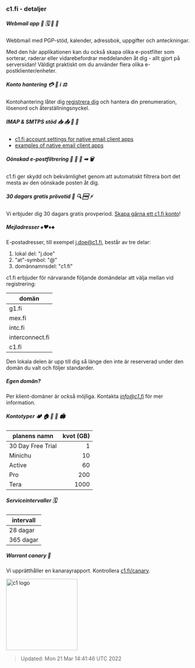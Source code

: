 ### c1.fi - detaljer
 
##### Webmail app  📧 🗓 📝 📇

Webbmail med PGP-stöd, kalender, adressbok, uppgifter och anteckningar.

Med den här applikationen kan du också skapa olika e-postfilter som sorterar, raderar eller vidarebefordrar meddelanden åt dig - allt gjort på serversidan! Väldigt praktiskt om du använder flera olika e-postklienter/enheter.

##### Konto hantering  💳 📒 ℹ ⚖

Kontohantering låter dig [registrera dig](/v/u1gxi/signup?lang=sv) och hantera din prenumeration, lösenord och återställningsnyckel.

##### IMAP & SMTPS stöd  📥 📤 📨 📲

* [c1.fi account settings for native email client apps](https://manuals.c1.fi/doku.php?id=en:product:m1_smtp_imap)
* [examples of native email client apps](https://manuals.c1.fi/doku.php?id=en:product:c1_fi_native_apps)

##### Oönskad e-postfiltrering  👾 👻 💩 ➡ 🗑

c1.fi ger skydd och bekvämlighet genom att automatiskt filtrera bort det mesta av den oönskade posten åt dig.

##### 30 dagars gratis prövotid  🏫 🔍 🆓 ⚡

Vi erbjuder dig 30 dagars gratis provperiod. [Skapa gärna ett c1.fi konto](/v/u1gxi/signup?lang=sv)!

##### Mejladresser ♠️♥️♦️♣️

E-postadresser, till exempel j.doe@c1.fi, består av tre delar:

1. lokal del: "j.doe"
2. "at"-symbol: "@"
3. domännamnsdel: "c1.fi"

c1.fi erbjuder för närvarande följande domändelar att välja mellan vid registrering:

| domän  |
|--------|
|g1.fi   |
|mex.fi  |
|intc.fi |
|interconnect.fi|
|c1.fi   |

Den lokala delen är upp till dig så länge den inte är reserverad under den domän du valt och följer standarder.

##### Egen domän?

Per klient-domäner är också möjliga. Kontakta *info@c1.fi* för mer information.

##### Kontotyper  🏕 🏠 🏡 🏢 🏟️

|     planens namn  | kvot (GB) |
|-------------------|-----------:|
| 30 Day Free Trial |          1 |
| Minichu           |         10 |
| Active            |         60 |
| Pro               |        200 |
| Tera              |       1000 |
<p></p>

##### Serviceintervaller  🗓

| intervall |
| ----------|
| 28 dagar  |
| 365 dagar |
<p></p>

##### Warrant canary 🐥

Vi upprätthåller en kanarayrapport. Kontrollera [c1.fi/canary](/canary/?lang=sv).

<a href="/?lang=sv">
<img alt="c1 logo" height="193" src="/static/bitmap/c1-012.png">
</a>

> Updated: Mon 21 Mar 14:41:46 UTC 2022

